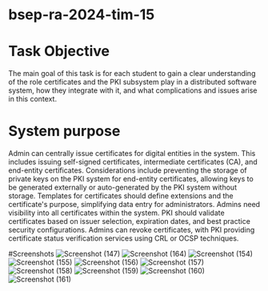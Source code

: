 # bsep-ra-2024-tim-15

# Task Objective

The main goal of this task is for each student to gain a clear understanding of the role certificates and the PKI subsystem play in a distributed software system, how they integrate with it, and what complications and issues arise in this context.

# System purpose
Admin can centrally issue certificates for digital entities in the system. This includes issuing self-signed certificates, intermediate certificates (CA), and end-entity certificates. Considerations include preventing the storage of private keys on the PKI system for end-entity certificates, allowing keys to be generated externally or auto-generated by the PKI system without storage. Templates for certificates should define extensions and the certificate's purpose, simplifying data entry for administrators. Admins need visibility into all certificates within the system. PKI should validate certificates based on issuer selection, expiration dates, and best practice security configurations. Admins can revoke certificates, with PKI providing certificate status verification services using CRL or OCSP techniques.

#Screenshots
![Screenshot (147)](https://github.com/Batranovic/pki-system/assets/117094666/7f4ea4df-9822-4232-b7fe-b234b9f9dde8)
![Screenshot (164)](https://github.com/Batranovic/pki-system/assets/117094666/e1722160-bafe-4935-80c9-7b5e7ec832f1)
![Screenshot (154)](https://github.com/Batranovic/pki-system/assets/117094666/346a110d-3068-4efa-91e7-b2bafff4ded3)
![Screenshot (155)](https://github.com/Batranovic/pki-system/assets/117094666/351d92f0-dfe0-49a7-93be-f39f3855a07e)
![Screenshot (156)](https://github.com/Batranovic/pki-system/assets/117094666/31b5de1b-7610-4704-a30a-cf15c1eaf099)
![Screenshot (157)](https://github.com/Batranovic/pki-system/assets/117094666/c6059443-ad3b-4341-a59d-690b055b42ba)
![Screenshot (158)](https://github.com/Batranovic/pki-system/assets/117094666/ed2c55f4-7f4b-4724-bcde-0418431998fc)
![Screenshot (159)](https://github.com/Batranovic/pki-system/assets/117094666/ed180810-5a56-40c0-8205-7eae56a02ac3)
![Screenshot (160)](https://github.com/Batranovic/pki-system/assets/117094666/109bff92-8921-4356-8f78-b97750363356)
![Screenshot (161)](https://github.com/Batranovic/pki-system/assets/117094666/97aed70a-d181-4639-81a5-982bf5af4ebc)
